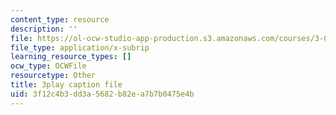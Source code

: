 ```yaml
---
content_type: resource
description: ''
file: https://ol-ocw-studio-app-production.s3.amazonaws.com/courses/3-091-introduction-to-solid-state-chemistry-fall-2018/3f12c4b3dd3a5682b82ea7b7b0475e4b_1Sjt9QDNDYU.srt
file_type: application/x-subrip
learning_resource_types: []
ocw_type: OCWFile
resourcetype: Other
title: 3play caption file
uid: 3f12c4b3-dd3a-5682-b82e-a7b7b0475e4b
---
```

